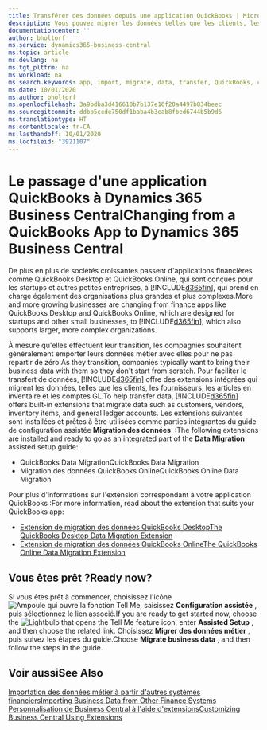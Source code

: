 ```yaml
---
title: Transférer des données depuis une application QuickBooks | Microsoft Docs
description: Vous pouvez migrer les données telles que les clients, les fournisseurs, les articles en inventaire et les comptes du grand livre des applications QuickBooks vers Business Central.
documentationcenter: ''
author: bholtorf
ms.service: dynamics365-business-central
ms.topic: article
ms.devlang: na
ms.tgt_pltfrm: na
ms.workload: na
ms.search.keywords: app, import, migrate, data, transfer, QuickBooks, customize
ms.date: 10/01/2020
ms.author: bholtorf
ms.openlocfilehash: 3a9bdba3d416610b7b137e16f20a4497b834beec
ms.sourcegitcommit: ddbb5cede750df1baba4b3eab8fbed6744b5b9d6
ms.translationtype: HT
ms.contentlocale: fr-CA
ms.lasthandoff: 10/01/2020
ms.locfileid: "3921107"
---
```

# <a name="changing-from-a-quickbooks-app-to-dynamics-365-business-central"></a><span data-ttu-id="b8811-103">Le passage d'une application QuickBooks à Dynamics 365 Business Central</span><span class="sxs-lookup"><span data-stu-id="b8811-103">Changing from a QuickBooks App to Dynamics 365 Business Central</span></span>
<span data-ttu-id="b8811-104">De plus en plus de sociétés croissantes passent d'applications financières comme QuickBooks Desktop et QuickBooks Online, qui sont conçues pour les startups et autres petites entreprises, à [!INCLUDE[d365fin](includes/d365fin_md.md)], qui prend en charge également des organisations plus grandes et plus complexes.</span><span class="sxs-lookup"><span data-stu-id="b8811-104">More and more growing businesses are changing from finance apps like QuickBooks Desktop and QuickBooks Online, which are designed for startups and other small businesses, to [!INCLUDE[d365fin](includes/d365fin_md.md)], which also supports larger, more complex organizations.</span></span> 

<span data-ttu-id="b8811-105">À mesure qu'elles effectuent leur transition, les compagnies souhaitent généralement emporter leurs données métier avec elles pour ne pas repartir de zéro.</span><span class="sxs-lookup"><span data-stu-id="b8811-105">As they transition, companies typically want to bring their business data with them so they don't start from scratch.</span></span> <span data-ttu-id="b8811-106">Pour faciliter le transfert de données, [!INCLUDE[d365fin](includes/d365fin_md.md)] offre des extensions intégrées qui migrent les données, telles que les clients, les fournisseurs, les articles en inventaire et les comptes GL.</span><span class="sxs-lookup"><span data-stu-id="b8811-106">To help transfer data, [!INCLUDE[d365fin](includes/d365fin_md.md)] offers built-in extensions that migrate data such as customers, vendors, inventory items, and general ledger accounts.</span></span> <span data-ttu-id="b8811-107">Les extensions suivantes sont installées et prêtes à être utilisées comme parties intégrantes du guide de configuration assistée **Migration des données**  :</span><span class="sxs-lookup"><span data-stu-id="b8811-107">The following extensions are installed and ready to go as an integrated part of the **Data Migration** assisted setup guide:</span></span>

* <span data-ttu-id="b8811-108">QuickBooks Data Migration</span><span class="sxs-lookup"><span data-stu-id="b8811-108">QuickBooks Data Migration</span></span> 
* <span data-ttu-id="b8811-109">Migration des données QuickBooks Online</span><span class="sxs-lookup"><span data-stu-id="b8811-109">QuickBooks Online Data Migration</span></span>

<span data-ttu-id="b8811-110">Pour plus d'informations sur l'extension correspondant à votre application QuickBooks :</span><span class="sxs-lookup"><span data-stu-id="b8811-110">For more information, read about the extension that suits your QuickBooks app:</span></span>   

* [<span data-ttu-id="b8811-111">Extension de migration des données QuickBooks Desktop</span><span class="sxs-lookup"><span data-stu-id="b8811-111">The QuickBooks Desktop Data Migration Extension</span></span>](ui-extensions-quickbooks-data-migration.md)
* [<span data-ttu-id="b8811-112">Extension de migration des données QuickBooks Online</span><span class="sxs-lookup"><span data-stu-id="b8811-112">The QuickBooks Online Data Migration Extension</span></span>](ui-extensions-quickbooks-online-data-migration.md)

## <a name="ready-now"></a><span data-ttu-id="b8811-113">Vous êtes prêt ?</span><span class="sxs-lookup"><span data-stu-id="b8811-113">Ready now?</span></span>
<span data-ttu-id="b8811-114">Si vous êtes prêt à commencer, choisissez l'icône ![Ampoule qui ouvre la fonction Tell Me](media/ui-search/search_small.png "Dites-moi ce que vous voulez faire"), saisissez **Configuration assistée** , puis sélectionnez le lien associé.</span><span class="sxs-lookup"><span data-stu-id="b8811-114">If you are ready to get started now, choose the ![Lightbulb that opens the Tell Me feature](media/ui-search/search_small.png "Tell me what you want to do") icon, enter **Assisted Setup** , and then choose the related link.</span></span> <span data-ttu-id="b8811-115">Choisissez **Migrer des données métier** , puis suivez les étapes du guide.</span><span class="sxs-lookup"><span data-stu-id="b8811-115">Choose **Migrate business data** , and then follow the steps in the guide.</span></span>

## <a name="see-also"></a><span data-ttu-id="b8811-116">Voir aussi</span><span class="sxs-lookup"><span data-stu-id="b8811-116">See Also</span></span>
[<span data-ttu-id="b8811-117">Importation des données métier à partir d'autres systèmes financiers</span><span class="sxs-lookup"><span data-stu-id="b8811-117">Importing Business Data from Other Finance Systems</span></span>](across-import-data-configuration-packages.md)  
[<span data-ttu-id="b8811-118">Personnalisation de Business Central à l'aide d'extensions</span><span class="sxs-lookup"><span data-stu-id="b8811-118">Customizing Business Central Using Extensions</span></span>](ui-extensions.md)   
